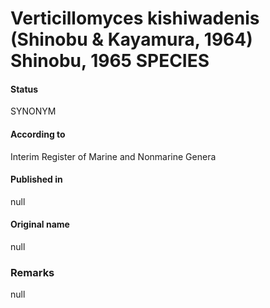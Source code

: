 Verticillomyces kishiwadenis (Shinobu & Kayamura, 1964) Shinobu, 1965 SPECIES
=======

#### Status
SYNONYM

#### According to
Interim Register of Marine and Nonmarine Genera

#### Published in
null

#### Original name
null

### Remarks
null